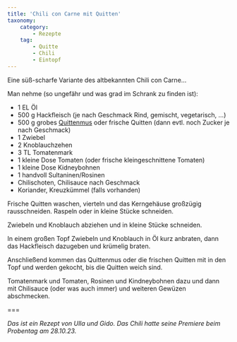 ```yaml
---
title: 'Chili con Carne mit Quitten'
taxonomy:
    category:
        - Rezepte
    tag:
        - Quitte
        - Chili
        - Eintopf
---
```


Eine süß-scharfe Variante des altbekannten Chili con Carne...

Man nehme (so ungefähr und was grad im Schrank zu finden ist):
* 1 EL Öl
* 500 g Hackfleisch (je nach Geschmack Rind, gemischt, vegetarisch, ...)
* 500 g grobes [Quittenmus](/choerchen-intern/choerchenkochbuch/quittenmus) oder frische Quitten (dann evtl. noch Zucker je nach Geschmack)
* 1 Zwiebel
* 2 Knoblauchzehen
* 3 TL Tomatenmark
* 1 kleine Dose Tomaten (oder frische kleingeschnittene Tomaten)
* 1 kleine Dose Kidneybohnen
* 1 handvoll Sultaninen/Rosinen
* Chilischoten, Chilisauce nach Geschmack
* Koriander, Kreuzkümmel (falls vorhanden)

Frische Quitten waschen, vierteln und das Kerngehäuse großzügig rausschneiden. Raspeln oder in kleine Stücke schneiden.

Zwiebeln und Knoblauch abziehen und in kleine Stücke schneiden.


In einem großen Topf Zwiebeln und Knoblauch in Öl kurz anbraten,
dann das Hackfleisch dazugeben und krümelig braten.

Anschließend kommen das Quittenmus oder die frischen Quitten mit in den Topf und werden gekocht, bis die Quitten weich sind. 

Tomatenmark und Tomaten, Rosinen und Kindneybohnen dazu und dann mit Chilisauce (oder was auch immer) und weiteren Gewüzen abschmecken.


===

_Das ist ein Rezept von Ulla und Gido. Das Chili hatte seine Premiere beim Probentag am 28.10.23._
